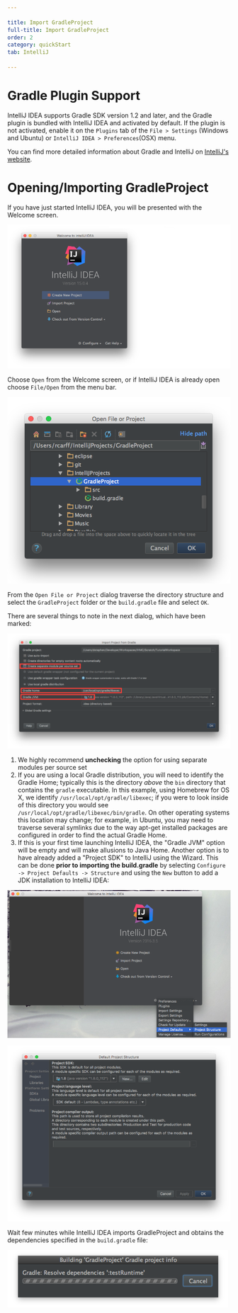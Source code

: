 ```yaml
---

title: Import GradleProject
full-title: Import GradleProject
order: 2
category: quickStart
tab: IntelliJ

---
```


# Gradle Plugin Support

IntelliJ IDEA supports Gradle SDK version 1.2 and later, and the Gradle plugin is bundled with IntelliJ IDEA and activated by default.  If the plugin is not activated, enable it on the `Plugins` tab of the `File > Settings` (Windows and Ubuntu) or `IntelliJ IDEA > Preferences`(OSX) menu.

You can find more detailed information about Gradle and IntelliJ on [IntelliJ's website](https://www.jetbrains.com/help/idea/2016.1/getting-started-with-gradle.html). 

# Opening/Importing GradleProject

If you have just started IntelliJ IDEA, you will be presented with the Welcome screen.

![welcome screen](/resources/images/quickstart/intellij/welcomeScreen.png)

Choose `Open` from the Welcome screen, or if IntelliJ IDEA is already open choose `File/Open` from the menu bar.

![import build gradle project](/resources/images/quickstart/intellij/open-build-gradle.png)

From the `Open File or Project` dialog traverse the directory structure and select the `GradleProject` folder or the `build.gradle` file and select `OK`.

There are several things to note in the next dialog, which have been marked:

![import build gradle project](/resources/images/quickstart/intellij/import-project-from-gradle.png)

1. We highly recommend **unchecking** the option for using separate modules per source set
2. If you are using a local Gradle distribution, you will need to identify the Gradle Home; typically this is the directory *above* the `bin` directory that contains the `gradle` executable. In this example, using Homebrew for OS X, we identify `/usr/local/opt/gradle/libexec`; if you were to look inside of this directory you would see `/usr/local/opt/gradle/libexec/bin/gradle`. On other operating systems this location may change; for example, in Ubuntu, you may need to traverse several symlinks due to the way apt-get installed packages are configured in order to find the actual Gradle Home.
3. If this is your first time launching IntelliJ IDEA, the "Gradle JVM" option will be empty and will make allusions to Java Home. Another option is to have already added a "Project SDK" to IntelliJ using the Wizard. This can be done **prior to importing the build.gradle** by selecting `Configure -> Project Defaults -> Structure` and using the `New` button to add a JDK installation to IntelliJ IDEA:

![configure project structure](/resources/images/quickstart/intellij/project-structure.png)

![add sdk](/resources/images/quickstart/intellij/add-sdk.png)

Wait few minutes while IntelliJ IDEA imports GradleProject and obtains the dependencies specified in the `build.gradle` file:

![downloading dependencies](/resources/images/quickstart/intellij/import-build-gradle.png)



<!--Alternatively you can chose to create a new project and copy the content of your `build.gradle` script. -->
 <!---->
 <!--Select `File > New Project...` to open the Project Wizard.  -->
 <!--On the left pane select **Gradle**   -->
 <!--On the right side of the panel specify your project SDK(JDK) and make sure that the *Java* checkbox is selected in the **Additional Libraries and Frameworks** area.   -->
 <!--Click `Next`.  -->
 <!---->
<!--On the next page of the wizard specify the following setting:-->

<!--**GroupId** - specify groupId of the new project, which will be added to the build.gradle file.  -->
<!--**ArtifactId** - specify artifactId of the new project.  -->
<!--**Version** - specify version of the new project, which will be added to the build.gradle file.  -->

<!--[IMAGE HERE]-->

<!--Click `Next`.-->

<!--On the next page, specify the Gradle Settings:-->

<!--[IMAGE HERE]-->

<!--Select "Create directories for empty content roots automatically" checkbox.  -->
<!--Select "Use default gradle wrapper(recommended)" radio button.  -->
<!--Make sure that "Gradle JMV" contains the path to your JDK. If this is not the case, you probably need to specify the JAVA_HOME environment variable.   -->
<!--Click `Next`.   -->

<!--On the next page, specify the name and location settings. -->
<!--[IMAGE HERE]-->

<!--At this point IntelliJ IDEA automatically creates a project with a default 'build.gradle' file.-->

<!--Your environment should now look like this: -->
<!--[IMAGE HERE]-->

<!--Double click on build.gradle to open it. -->
<!--Edit it so that it contains the fields that you specified in the build.gradle script you defined earlier. -->
<!--[IMAGE HERE]-->


